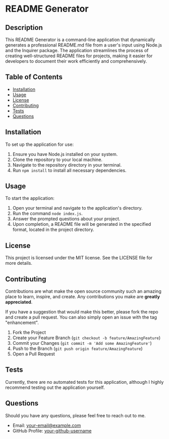 # README Generator

## Description

This README Generator is a command-line application that dynamically generates a professional README.md file from a user's input using Node.js and the Inquirer package. The application streamlines the process of creating well-structured README files for projects, making it easier for developers to document their work efficiently and comprehensively.

## Table of Contents

- [Installation](#installation)
- [Usage](#usage)
- [License](#license)
- [Contributing](#contributing)
- [Tests](#tests)
- [Questions](#questions)

## Installation

To set up the application for use:

1. Ensure you have Node.js installed on your system.
2. Clone the repository to your local machine.
3. Navigate to the repository directory in your terminal.
4. Run `npm install` to install all necessary dependencies.

## Usage

To start the application:

1. Open your terminal and navigate to the application's directory.
2. Run the command `node index.js`.
3. Answer the prompted questions about your project.
4. Upon completion, a README file will be generated in the specified format, located in the project directory.

## License

This project is licensed under the MIT license. See the LICENSE file for more details.

## Contributing

Contributions are what make the open source community such an amazing place to learn, inspire, and create. Any contributions you make are **greatly appreciated**.

If you have a suggestion that would make this better, please fork the repo and create a pull request. You can also simply open an issue with the tag "enhancement".

1. Fork the Project
2. Create your Feature Branch (`git checkout -b feature/AmazingFeature`)
3. Commit your Changes (`git commit -m 'Add some AmazingFeature'`)
4. Push to the Branch (`git push origin feature/AmazingFeature`)
5. Open a Pull Request

## Tests

Currently, there are no automated tests for this application, although I highly recommend testing out the application yourself.

## Questions

Should you have any questions, please feel free to reach out to me.

- Email: [your-email@example.com](mailto:tyler.yannes@gmail.com)
- GitHub Profile: [your-github-username](https://github.com/tyleryannes94)

